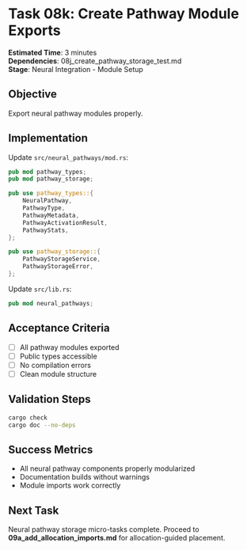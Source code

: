 # Task 08k: Create Pathway Module Exports

**Estimated Time**: 3 minutes  
**Dependencies**: 08j_create_pathway_storage_test.md  
**Stage**: Neural Integration - Module Setup

## Objective
Export neural pathway modules properly.

## Implementation

Update `src/neural_pathways/mod.rs`:
```rust
pub mod pathway_types;
pub mod pathway_storage;

pub use pathway_types::{
    NeuralPathway,
    PathwayType,
    PathwayMetadata,
    PathwayActivationResult,
    PathwayStats,
};

pub use pathway_storage::{
    PathwayStorageService,
    PathwayStorageError,
};
```

Update `src/lib.rs`:
```rust
pub mod neural_pathways;
```

## Acceptance Criteria
- [ ] All pathway modules exported
- [ ] Public types accessible
- [ ] No compilation errors
- [ ] Clean module structure

## Validation Steps
```bash
cargo check
cargo doc --no-deps
```

## Success Metrics
- All neural pathway components properly modularized
- Documentation builds without warnings
- Module imports work correctly

## Next Task
Neural pathway storage micro-tasks complete. Proceed to **09a_add_allocation_imports.md** for allocation-guided placement.